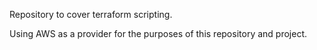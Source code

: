 Repository to cover terraform scripting.

Using AWS as a provider for the purposes of this repository and project.
